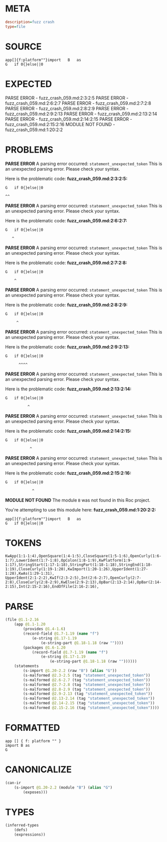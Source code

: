 # META
~~~ini
description=fuzz crash
type=file
~~~
# SOURCE
~~~roc
app[]{f:platform""}import	B	as
G	if 0{}else||0
~~~
# EXPECTED
PARSE ERROR - fuzz_crash_059.md:2:3:2:5
PARSE ERROR - fuzz_crash_059.md:2:6:2:7
PARSE ERROR - fuzz_crash_059.md:2:7:2:8
PARSE ERROR - fuzz_crash_059.md:2:8:2:9
PARSE ERROR - fuzz_crash_059.md:2:9:2:13
PARSE ERROR - fuzz_crash_059.md:2:13:2:14
PARSE ERROR - fuzz_crash_059.md:2:14:2:15
PARSE ERROR - fuzz_crash_059.md:2:15:2:16
MODULE NOT FOUND - fuzz_crash_059.md:1:20:2:2
# PROBLEMS
**PARSE ERROR**
A parsing error occurred: `statement_unexpected_token`
This is an unexpected parsing error. Please check your syntax.

Here is the problematic code:
**fuzz_crash_059.md:2:3:2:5:**
```roc
G	if 0{}else||0
```
 	^^


**PARSE ERROR**
A parsing error occurred: `statement_unexpected_token`
This is an unexpected parsing error. Please check your syntax.

Here is the problematic code:
**fuzz_crash_059.md:2:6:2:7:**
```roc
G	if 0{}else||0
```
 	   ^


**PARSE ERROR**
A parsing error occurred: `statement_unexpected_token`
This is an unexpected parsing error. Please check your syntax.

Here is the problematic code:
**fuzz_crash_059.md:2:7:2:8:**
```roc
G	if 0{}else||0
```
 	    ^


**PARSE ERROR**
A parsing error occurred: `statement_unexpected_token`
This is an unexpected parsing error. Please check your syntax.

Here is the problematic code:
**fuzz_crash_059.md:2:8:2:9:**
```roc
G	if 0{}else||0
```
 	     ^


**PARSE ERROR**
A parsing error occurred: `statement_unexpected_token`
This is an unexpected parsing error. Please check your syntax.

Here is the problematic code:
**fuzz_crash_059.md:2:9:2:13:**
```roc
G	if 0{}else||0
```
 	      ^^^^


**PARSE ERROR**
A parsing error occurred: `statement_unexpected_token`
This is an unexpected parsing error. Please check your syntax.

Here is the problematic code:
**fuzz_crash_059.md:2:13:2:14:**
```roc
G	if 0{}else||0
```
 	          ^


**PARSE ERROR**
A parsing error occurred: `statement_unexpected_token`
This is an unexpected parsing error. Please check your syntax.

Here is the problematic code:
**fuzz_crash_059.md:2:14:2:15:**
```roc
G	if 0{}else||0
```
 	           ^


**PARSE ERROR**
A parsing error occurred: `statement_unexpected_token`
This is an unexpected parsing error. Please check your syntax.

Here is the problematic code:
**fuzz_crash_059.md:2:15:2:16:**
```roc
G	if 0{}else||0
```
 	            ^


**MODULE NOT FOUND**
The module `B` was not found in this Roc project.

You're attempting to use this module here:
**fuzz_crash_059.md:1:20:2:2:**
```roc
app[]{f:platform""}import	B	as
G	if 0{}else||0
```


# TOKENS
~~~zig
KwApp(1:1-1:4),OpenSquare(1:4-1:5),CloseSquare(1:5-1:6),OpenCurly(1:6-1:7),LowerIdent(1:7-1:8),OpColon(1:8-1:9),KwPlatform(1:9-1:17),StringStart(1:17-1:18),StringPart(1:18-1:18),StringEnd(1:18-1:19),CloseCurly(1:19-1:20),KwImport(1:20-1:26),UpperIdent(1:27-1:28),KwAs(1:29-1:31),
UpperIdent(2:1-2:2),KwIf(2:3-2:5),Int(2:6-2:7),OpenCurly(2:7-2:8),CloseCurly(2:8-2:9),KwElse(2:9-2:13),OpBar(2:13-2:14),OpBar(2:14-2:15),Int(2:15-2:16),EndOfFile(2:16-2:16),
~~~
# PARSE
~~~clojure
(file @1.1-2.16
	(app @1.1-1.20
		(provides @1.4-1.6)
		(record-field @1.7-1.19 (name "f")
			(e-string @1.17-1.19
				(e-string-part @1.18-1.18 (raw ""))))
		(packages @1.6-1.20
			(record-field @1.7-1.19 (name "f")
				(e-string @1.17-1.19
					(e-string-part @1.18-1.18 (raw ""))))))
	(statements
		(s-import @1.20-2.2 (raw "B") (alias "G"))
		(s-malformed @2.3-2.5 (tag "statement_unexpected_token"))
		(s-malformed @2.6-2.7 (tag "statement_unexpected_token"))
		(s-malformed @2.7-2.8 (tag "statement_unexpected_token"))
		(s-malformed @2.8-2.9 (tag "statement_unexpected_token"))
		(s-malformed @2.9-2.13 (tag "statement_unexpected_token"))
		(s-malformed @2.13-2.14 (tag "statement_unexpected_token"))
		(s-malformed @2.14-2.15 (tag "statement_unexpected_token"))
		(s-malformed @2.15-2.16 (tag "statement_unexpected_token"))))
~~~
# FORMATTED
~~~roc
app [] { f: platform "" }
import B as
G

~~~
# CANONICALIZE
~~~clojure
(can-ir
	(s-import @1.20-2.2 (module "B") (alias "G")
		(exposes)))
~~~
# TYPES
~~~clojure
(inferred-types
	(defs)
	(expressions))
~~~
